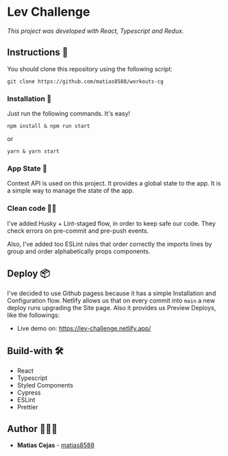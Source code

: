 # Lev Challenge

_This project was developed with React, Typescript and Redux._

## Instructions 🚀

You should clone this repository using the following script:

```
git clone https://github.com/matias8588/workouts-cg
```

### Installation 🔧

Just run the following commands. It's easy!

```
npm install & npm run start
```

or

```
yarn & yarn start
```

### App State 🔄

Context API is used on this project. It provides a global state to the app. It is a simple way to manage the state of the app.

### Clean code 💅🏻

I've added Husky + Lint-staged flow, in order to keep safe our code. They check errors on pre-commit and pre-push events.


Also, I've added too ESLint rules that order correctly the imports lines by group and order alphabetically props components.
## Deploy 📦

I've decided to use Github pagess because it has a simple Installation and Configuration flow. Netlify allows us that on every commit into `main` a new deploy runs upgrading the Site page. Also it provides us Preview Deploys, like the followings:

- Live demo on: <https://lev-challenge.netlify.app/>

## Build-with 🛠️

- React
- Typescript
- Styled Components
- Cypress
- ESLint
- Prettier

## Author 👨🏻‍💻

- **Matias Cejas** - [matias8588](https://github.com/matias8588)
